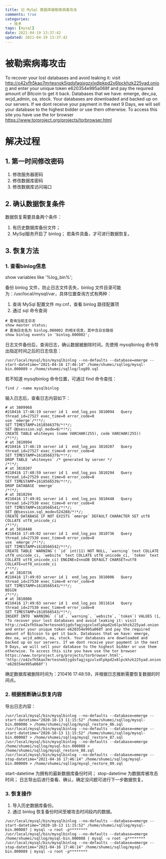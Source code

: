 ```yaml
---
title: 记 MySql 数据库被勒索病毒攻击
comments: true
categories:
  - 技术
tags: [mysql]
date: 2021-04-19 13:37:42
updated: 2021-04-19 13:37:42
---
```


# 被勒索病毒攻击

To recover your lost databases and avoid leaking it: visit http://o42xfh5kao7mrtesnok5jgdsfagjsgzxlxdlpkpd2x6lpckhzk225yad.onion and enter your unique token e620354e995a068f and pay the required amount of Bitcoin to get it back. Databases that we have: emerge, dev_oa, wcjd_admin, oa, stock. Your databases are downloaded and backed up on our servers. If we dont receive your payment in the next 9 Days, we will sell your database to the highest bidder or use them otherwise. To access this site you have use the tor browser https://www.torproject.org/projects/torbrowser.html

# 解决过程
## 1. 第一时间修改密码
1. 修改服务器密码
2. 修改数据库密码
3. 修改数据库访问端口
## 2. 确认数据恢复条件
数据恢复需要具备两个条件：
1. 有历史数据库备份文件；
2. MySql服务开启了 binlog；
若条件具备，才可进行数据恢复。
## 3. 恢复方法
### 1. 查看binlog信息
show variables like '%log_bin%';

备份 binlog 文件，防止日志文件丢失，binlog 文件目录可能为：/usr/local/mysql/var，具体位置查询方式有两种：
1. 查询 MySql 配置文件 my.cnf，查看 binlog 路径配置项
2. 通过 sql 命令查询
```
# 查询当前主日志
show master status; 
# 查询日志名为 binlog.000002 的相关信息，其中含日志路径
show binlog events in 'binlog.000002';
```

日志文件备份后，查询日志，确认数据被删除时间。先使用 mysqlbinlog 命令导出指定时间之后的日志信息：
```
/usr/local/mysql/bin/mysqlbinlog --no-defaults --database=emerge --start-datetime="2021-04-16 17:46:14" /home/shumei/sqllog/mysql-bin.000089 > /home/shumei/sqllog/log89.sql
```

若不知道 mysqlbinlog 命令位置，可通过 find 命令查找：
```
find / -name mysqlbinlog
```

输入日志后，查看日志内容如下：
```
# at 3809968
#210416 17:46:19 server id 1  end_log_pos 3810094 	Query	thread_id=27527	exec_time=0	error_code=0
use `emerge`/*!*/;
SET TIMESTAMP=1618566379/*!*/;
SET @@session.sql_mode=0/*!*/;
CREATE TABLE whiteeyes (name VARCHAR(255), code VARCHAR(255))
/*!*/;
# at 3810094
#210416 17:46:19 server id 1  end_log_pos 3810207 	Query	thread_id=27527	exec_time=0	error_code=0
SET TIMESTAMP=1618566379/*!*/;
DROP TABLE `whiteeyes` /* generated by server */
/*!*/;
# at 3810207
#210416 17:48:59 server id 1  end_log_pos 3810294 	Query	thread_id=27529	exec_time=0	error_code=0
SET TIMESTAMP=1618566539/*!*/;
DROP DATABASE `emerge`
/*!*/;
# at 3810294
#210416 17:49:01 server id 1  end_log_pos 3810448 	Query	thread_id=27530	exec_time=0	error_code=0
SET TIMESTAMP=1618566541/*!*/;
SET @@session.sql_mode=524288/*!*/;
CREATE DATABASE IF NOT EXISTS `emerge` DEFAULT CHARACTER SET utf8 COLLATE utf8_unicode_ci
/*!*/;
# at 3810448
#210416 17:49:02 server id 1  end_log_pos 3810736 	Query	thread_id=27530	exec_time=0	error_code=0
use `emerge`/*!*/;
SET TIMESTAMP=1618566542/*!*/;
CREATE TABLE `WARNING`( `id` int(11) NOT NULL, `warning` text COLLATE utf8_unicode_ci, `website` text COLLATE utf8_unicode_ci, `token` text COLLATE utf8_unicode_ci) ENGINE=InnoDB DEFAULT CHARSET=utf8 COLLATE=utf8_unicode_ci
/*!*/;
# at 3810736
#210416 17:49:03 server id 1  end_log_pos 3810806 	Query	thread_id=27530	exec_time=0	error_code=0
SET TIMESTAMP=1618566543/*!*/;
BEGIN
/*!*/;
# at 3810806
#210416 17:49:03 server id 1  end_log_pos 3811614 	Query	thread_id=27530	exec_time=0	error_code=0
SET TIMESTAMP=1618566543/*!*/;
INSERT INTO `WARNING` (`id`, `warning`, `website`, `token`) VALUES (1, 'To recover your lost databases and avoid leaking it: visit http://o42xfh5kao7mrtesnok5jgdsfagjsgzxlxdlpkpd2x6lpckhzk225yad.onion and enter your unique token e620354e995a068f and pay the required amount of Bitcoin to get it back. Databases that we have: emerge, dev_oa, wcjd_admin, oa, stock. Your databases are downloaded and backed up on our servers. If we dont receive your payment in the next 9 Days, we will sell your database to the highest bidder or use them otherwise. To access this site you have use the tor browser https://www.torproject.org/projects/torbrowser.html', 'http://o42xfh5kao7mrtesnok5jgdsfagjsgzxlxdlpkpd2x6lpckhzk225yad.onion', 'e620354e995a068f')
```

确定数据库被删除时间为：210416 17:48:59，并根据日志推断需要恢复数据的时间点。
### 2. 根据推断确认恢复内容
导出日志内容：
```
/usr/local/mysql/bin/mysqlbinlog --no-defaults --database=emerge --start-datetime="2020-10-13 11:15:52" /home/shumei/sqllog/mysql-bin.000086 > /home/shumei/sqllog/mysql_restore_86.sql
/usr/local/mysql/bin/mysqlbinlog --no-defaults --database=emerge --start-datetime="2020-10-13 11:15:52" /home/shumei/sqllog/mysql-bin.000087 > /home/shumei/sqllog/mysql_restore_87.sql
/usr/local/mysql/bin/mysqlbinlog --no-defaults --database=emerge /home/shumei/sqllog/mysql-bin.000088 > /home/shumei/sqllog/mysql_restore_88.sql
/usr/local/mysql/bin/mysqlbinlog --no-defaults --database=emerge --stop-datetime="2021-04-16 17:46:14" /home/shumei/sqllog/mysql-bin.000089 > /home/shumei/sqllog/mysql_restore_89.sql
```

start-datetime 为拥有的最新数据库备份时间；
stop-datetime 为数据库被攻击时间；
日志导出后进行查看、确认，确定没问题可进行下一步数据恢复。
### 3. 恢复操作
1. 导入历史数据库备份。
2. 通过 binlog 恢复备份时间至被攻击时间段内的数据。

```
/usr/local/mysql/bin/mysqlbinlog --no-defaults --database=emerge --start-datetime="2020-10-13 11:15:52" /home/shumei/sqllog/mysql-bin.000087 | mysql -u root -p********
/usr/local/mysql/bin/mysqlbinlog --no-defaults --database=emerge /home/shumei/sqllog/mysql-bin.000088 | mysql -u root -p********
/usr/local/mysql/bin/mysqlbinlog --no-defaults --database=emerge --stop-datetime="2021-04-16 17:46:14" /home/shumei/sqllog/mysql-bin.000089 | mysql -u root -p********
```
